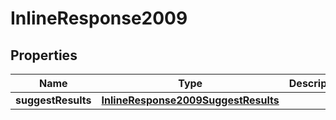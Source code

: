 
# InlineResponse2009

## Properties
Name | Type | Description | Notes
------------ | ------------- | ------------- | -------------
**suggestResults** | [**InlineResponse2009SuggestResults**](InlineResponse2009SuggestResults.md) |  |  [optional]



